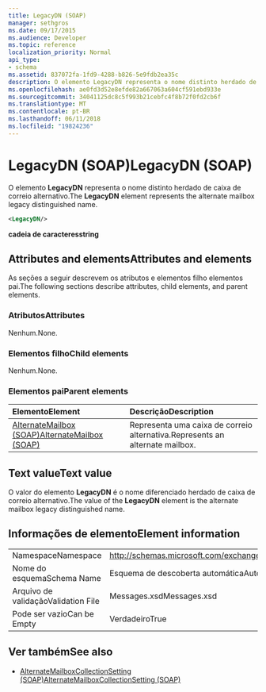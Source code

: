 ```yaml
---
title: LegacyDN (SOAP)
manager: sethgros
ms.date: 09/17/2015
ms.audience: Developer
ms.topic: reference
localization_priority: Normal
api_type:
- schema
ms.assetid: 837072fa-1fd9-4288-b826-5e9fdb2ea35c
description: O elemento LegacyDN representa o nome distinto herdado de caixa de correio alternativo.
ms.openlocfilehash: ae0fd3d52e8efde82a667063a604cf591ebd933e
ms.sourcegitcommit: 34041125dc8c5f993b21cebfc4f8b72f0fd2cb6f
ms.translationtype: MT
ms.contentlocale: pt-BR
ms.lasthandoff: 06/11/2018
ms.locfileid: "19824236"
---
```

# <a name="legacydn-soap"></a><span data-ttu-id="46d53-103">LegacyDN (SOAP)</span><span class="sxs-lookup"><span data-stu-id="46d53-103">LegacyDN (SOAP)</span></span>

<span data-ttu-id="46d53-104">O elemento **LegacyDN** representa o nome distinto herdado de caixa de correio alternativo.</span><span class="sxs-lookup"><span data-stu-id="46d53-104">The **LegacyDN** element represents the alternate mailbox legacy distinguished name.</span></span> 
  
```XML
<LegacyDN/>
```

<span data-ttu-id="46d53-105">**cadeia de caracteres**</span><span class="sxs-lookup"><span data-stu-id="46d53-105">**string**</span></span>

## <a name="attributes-and-elements"></a><span data-ttu-id="46d53-106">Attributes and elements</span><span class="sxs-lookup"><span data-stu-id="46d53-106">Attributes and elements</span></span>

<span data-ttu-id="46d53-107">As seções a seguir descrevem os atributos e elementos filho elementos pai.</span><span class="sxs-lookup"><span data-stu-id="46d53-107">The following sections describe attributes, child elements, and parent elements.</span></span>
  
### <a name="attributes"></a><span data-ttu-id="46d53-108">Atributos</span><span class="sxs-lookup"><span data-stu-id="46d53-108">Attributes</span></span>

<span data-ttu-id="46d53-109">Nenhum.</span><span class="sxs-lookup"><span data-stu-id="46d53-109">None.</span></span>
  
### <a name="child-elements"></a><span data-ttu-id="46d53-110">Elementos filho</span><span class="sxs-lookup"><span data-stu-id="46d53-110">Child elements</span></span>

<span data-ttu-id="46d53-111">Nenhum.</span><span class="sxs-lookup"><span data-stu-id="46d53-111">None.</span></span>
  
### <a name="parent-elements"></a><span data-ttu-id="46d53-112">Elementos pai</span><span class="sxs-lookup"><span data-stu-id="46d53-112">Parent elements</span></span>

|<span data-ttu-id="46d53-113">**Elemento**</span><span class="sxs-lookup"><span data-stu-id="46d53-113">**Element**</span></span>|<span data-ttu-id="46d53-114">**Descrição**</span><span class="sxs-lookup"><span data-stu-id="46d53-114">**Description**</span></span>|
|:-----|:-----|
|[<span data-ttu-id="46d53-115">AlternateMailbox (SOAP)</span><span class="sxs-lookup"><span data-stu-id="46d53-115">AlternateMailbox (SOAP)</span></span>](alternatemailbox-soap.md) <br/> |<span data-ttu-id="46d53-116">Representa uma caixa de correio alternativa.</span><span class="sxs-lookup"><span data-stu-id="46d53-116">Represents an alternate mailbox.</span></span>  <br/> |
   
## <a name="text-value"></a><span data-ttu-id="46d53-117">Text value</span><span class="sxs-lookup"><span data-stu-id="46d53-117">Text value</span></span>

<span data-ttu-id="46d53-118">O valor do elemento **LegacyDN** é o nome diferenciado herdado de caixa de correio alternativo.</span><span class="sxs-lookup"><span data-stu-id="46d53-118">The value of the **LegacyDN** element is the alternate mailbox legacy distinguished name.</span></span> 
  
## <a name="element-information"></a><span data-ttu-id="46d53-119">Informações de elemento</span><span class="sxs-lookup"><span data-stu-id="46d53-119">Element information</span></span>

|||
|:-----|:-----|
|<span data-ttu-id="46d53-120">Namespace</span><span class="sxs-lookup"><span data-stu-id="46d53-120">Namespace</span></span>  <br/> |http://schemas.microsoft.com/exchange/2010/Autodiscover  <br/> |
|<span data-ttu-id="46d53-121">Nome do esquema</span><span class="sxs-lookup"><span data-stu-id="46d53-121">Schema Name</span></span>  <br/> |<span data-ttu-id="46d53-122">Esquema de descoberta automática</span><span class="sxs-lookup"><span data-stu-id="46d53-122">Autodiscover schema</span></span>  <br/> |
|<span data-ttu-id="46d53-123">Arquivo de validação</span><span class="sxs-lookup"><span data-stu-id="46d53-123">Validation File</span></span>  <br/> |<span data-ttu-id="46d53-124">Messages.xsd</span><span class="sxs-lookup"><span data-stu-id="46d53-124">Messages.xsd</span></span>  <br/> |
|<span data-ttu-id="46d53-125">Pode ser vazio</span><span class="sxs-lookup"><span data-stu-id="46d53-125">Can be Empty</span></span>  <br/> |<span data-ttu-id="46d53-126">Verdadeiro</span><span class="sxs-lookup"><span data-stu-id="46d53-126">True</span></span>  <br/> |
   
## <a name="see-also"></a><span data-ttu-id="46d53-127">Ver também</span><span class="sxs-lookup"><span data-stu-id="46d53-127">See also</span></span>

- [<span data-ttu-id="46d53-128">AlternateMailboxCollectionSetting (SOAP)</span><span class="sxs-lookup"><span data-stu-id="46d53-128">AlternateMailboxCollectionSetting (SOAP)</span></span>](alternatemailboxcollectionsetting-soap.md)


